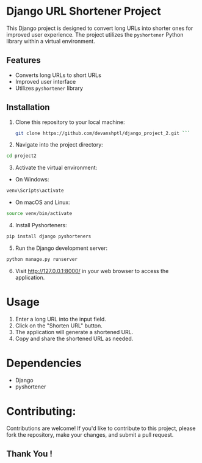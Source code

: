 
# Django URL Shortener Project

This Django project is designed to convert long URLs into shorter ones for improved user experience. The project utilizes the `pyshortener` Python library within a virtual environment.

## Features

- Converts long URLs to short URLs
- Improved user interface
- Utilizes `pyshortener` library

## Installation

1. Clone this repository to your local machine:

   ```bash
   git clone https://github.com/devanshptl/django_project_2.git ```

2. Navigate into the project directory:

```bash
cd project2
```
3. Activate the virtual environment:

  - On Windows:
  ```bash
  venv\Scripts\activate
```
- On macOS and Linux:
```bash
source venv/bin/activate
```

4. Install Pyshorteners:
```bash
pip install django pyshorteners
```

5. Run the Django development server:
```bash
python manage.py runserver
```

6. Visit http://127.0.0.1:8000/ in your web browser to access the application.

# Usage

1. Enter a long URL into the input field.
2. Click on the "Shorten URL" button.
3. The application will generate a shortened URL.
4. Copy and share the shortened URL as needed.

# Dependencies

- Django
- pyshortener

# Contributing:

Contributions are welcome! If you'd like to contribute to this project, please fork the repository, make your changes, and submit a pull request.

## Thank You !

